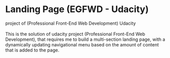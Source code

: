 # Landing Page (EGFWD - Udacity)
project of (Professional Front-End Web Development) Udacity
<br>
<br>
This is the solution of udacity project (Professional Front-End Web Development), that requires me to build a multi-section landing page, with a dynamically updating navigational menu based on the amount of content that is added to the page.
